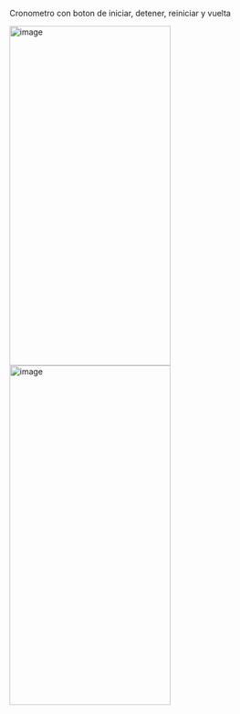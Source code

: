 Cronometro con boton de iniciar, detener, reiniciar y vuelta


<img width="282" height="595" alt="image" src="https://github.com/user-attachments/assets/507bef4e-0ec8-4fa7-9ff7-498506b9b3c1" />
<img width="282" height="595" alt="image" src="https://github.com/user-attachments/assets/e8bd874c-3e0e-44aa-8f90-1917d489ee69" />

